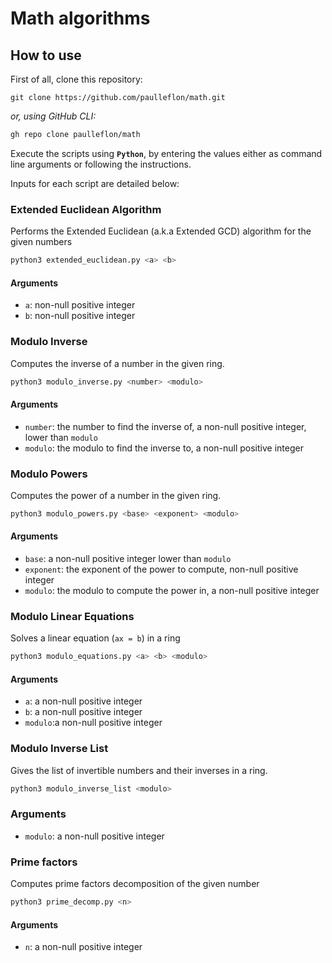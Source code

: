 # Math algorithms

## How to use
First of all, clone this repository:
```
git clone https://github.com/paulleflon/math.git
```
*or, using GitHub CLI:*
```bash
gh repo clone paulleflon/math
```

Execute the scripts using **`Python`**, by entering the values either as command line arguments or following the instructions.

Inputs for each script are detailed below:

### Extended Euclidean Algorithm
Performs the Extended Euclidean (a.k.a Extended GCD) algorithm for the given numbers
```bash
python3 extended_euclidean.py <a> <b>
```
#### Arguments
- `a`: non-null positive integer
- `b`: non-null positive integer

### Modulo Inverse
Computes the inverse of a number in the given ring.
```bash
python3 modulo_inverse.py <number> <modulo>
```
#### Arguments
 - `number`: the number to find the inverse of, a non-null positive integer, lower than `modulo`
 - `modulo`: the modulo to find the inverse to, a non-null positive integer

### Modulo Powers
Computes the power of a number in the given ring.
```bash
python3 modulo_powers.py <base> <exponent> <modulo>
```
#### Arguments
- `base`: a non-null positive integer lower than `modulo`
- `exponent`: the exponent of the power to compute, non-null positive integer
- `modulo`: the modulo to compute the power in, a non-null positive integer

### Modulo Linear Equations
Solves a linear equation (`ax = b`) in a ring

```bash
python3 modulo_equations.py <a> <b> <modulo>
```
#### Arguments
- `a`: a non-null positive integer
- `b`: a non-null positive integer
- `modulo`:a non-null positive integer

### Modulo Inverse List
Gives the list of invertible numbers and their inverses in a ring.
```bash
python3 modulo_inverse_list <modulo>
```

### Arguments
- `modulo`: a non-null positive integer

### Prime factors
Computes prime factors decomposition of the given number
```bash
python3 prime_decomp.py <n>
```
#### Arguments
- `n`: a non-null positive integer
